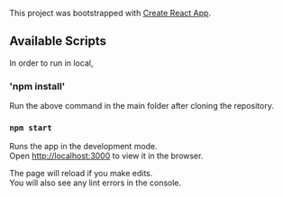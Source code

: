 This project was bootstrapped with [Create React App](https://github.com/facebook/create-react-app).

## Available Scripts

In order to run in local,

### 'npm install' 

Run the above command in the main folder after cloning the repository.

### `npm start`

Runs the app in the development mode.<br />
Open [http://localhost:3000](http://localhost:3000) to view it in the browser.

The page will reload if you make edits.<br />
You will also see any lint errors in the console.

